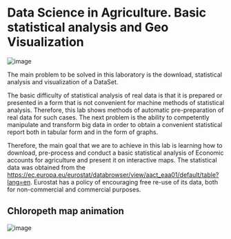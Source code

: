 # Data Science in Agriculture. Basic statistical analysis and Geo Visualization

![image](https://user-images.githubusercontent.com/111249524/185448423-409703de-dc25-46c9-b8ce-1debca5c74d0.png)

The main problem to be solved in this laboratory is the download, statistical analysis and visualization of a DataSet.

The basic difficulty of statistical analysis of real data is that it is prepared or presented in a form that is not convenient for machine methods of statistical analysis. Therefore, this lab shows methods of automatic pre-preparation of real data for such cases. The next problem is the ability to competently manipulate and transform big data in order to obtain a convenient statistical report both in tabular form and in the form of graphs.

Therefore, the main goal that we are to achieve in this lab is learning how to download, pre-process and conduct a basic statistical analysis of Economic accounts for agriculture and present it on interactive maps.
The statistical data was obtained from the https://ec.europa.eu/eurostat/databrowser/view/aact_eaa01/default/table?lang=en. Eurostat has a policy of encouraging free re-use of its data, both for non-commercial and commercial purposes.

## Chloropeth map animation 
![image](https://user-images.githubusercontent.com/111249524/185449041-5871bc98-82d2-4c56-acbc-781670c05140.png)
